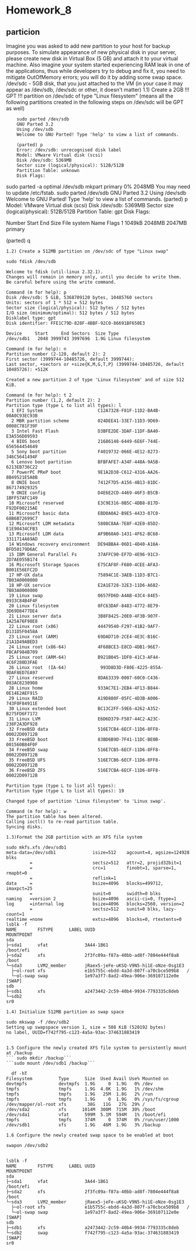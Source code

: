 # Homework_8
## particion
Imagine you was asked to add new partition to your host for backup purposes. To simulate appearance of new physical disk in your server, please create new disk in Virtual Box (5 GB) and attach it to your virtual machine.
Also imagine your system started experiencing RAM leak in one of the applications, thus while developers try to debug and fix it, you need to mitigate OutOfMemory errors; you will do it by adding some swap space.
/dev/sdc - 5GB disk, that you just attached to the VM (in your case it may appear as /dev/sdb, /dev/sdc or other, it doesn't matter)
1.1) Create a 2GB   !!! GPT !!!   partition on /dev/sdc of type "Linux filesystem" (means all the following partitions created in the following steps on /dev/sdc will be GPT as well)
```
    sudo parted /dev/sdb
    GNU Parted 3.2
    Using /dev/sdb
    Welcome to GNU Parted! Type 'help' to view a list of commands.
```
```
    (parted) p                                                                
    Error: /dev/sdb: unrecognised disk label
    Model: VMware Virtual disk (scsi)                                         
    Disk /dev/sdb: 5369MB
    Sector size (logical/physical): 512B/512B
    Partition Table: unknown
    Disk Flags: 
```
  sudo parted -a optimal /dev/sdb mkpart primary 0% 2048MB
  You may need to update /etc/fstab.
  sudo parted /dev/sdb 
  GNU Parted 3.2
  Using /dev/sdb
  Welcome to GNU Parted! Type 'help' to view a list of commands.
  (parted) p                                                                
  Model: VMware Virtual disk (scsi)
  Disk /dev/sdb: 5369MB
  Sector size (logical/physical): 512B/512B
  Partition Table: gpt
  Disk Flags: 

  Number  Start   End     Size    File system  Name     Flags
   1      1049kB  2048MB  2047MB               primary

  (parted) q     
```
1.2) Create a 512MB partition on /dev/sdc of type "Linux swap"
```
    sudo fdisk /dev/sdb
  
    Welcome to fdisk (util-linux 2.32.1).
    Changes will remain in memory only, until you decide to write them.
    Be careful before using the write command.

    Command (m for help): p 
    Disk /dev/sdb: 5 GiB, 5368709120 bytes, 10485760 sectors
    Units: sectors of 1 * 512 = 512 bytes
    Sector size (logical/physical): 512 bytes / 512 bytes
    I/O size (minimum/optimal): 512 bytes / 512 bytes
    Disklabel type: gpt
    Disk identifier: FFE1C79D-828F-4BBF-92C0-86691BF650E3

    Device     Start     End Sectors  Size Type
    /dev/sdb1   2048 3999743 3997696  1.9G Linux filesystem

    Command (m for help): n
    Partition number (2-128, default 2): 2
    First sector (3999744-10485726, default 3999744): 
    Last sector, +sectors or +size{K,M,G,T,P} (3999744-10485726, default 10485726): +512K

    Created a new partition 2 of type 'Linux filesystem' and of size 512 KiB.

    Command (m for help): t 2
    Partition number (1,2, default 2): 2
    Partition type (type L to list all types): l
      1 EFI System                     C12A7328-F81F-11D2-BA4B-00A0C93EC93B
      2 MBR partition scheme           024DEE41-33E7-11D3-9D69-0008C781F39F
      3 Intel Fast Flash               D3BFE2DE-3DAF-11DF-BA40-E3A556D89593
      4 BIOS boot                      21686148-6449-6E6F-744E-656564454649
      5 Sony boot partition            F4019732-066E-4E12-8273-346C5641494F
      6 Lenovo boot partition          BFBFAFE7-A34F-448A-9A5B-6213EB736C22
      7 PowerPC PReP boot              9E1A2D38-C612-4316-AA26-8B49521E5A8B
      8 ONIE boot                      7412F7D5-A156-4B13-81DC-867174929325
      9 ONIE config                    D4E6E2CD-4469-46F3-B5CB-1BFF57AFC149
     10 Microsoft reserved             E3C9E316-0B5C-4DB8-817D-F92DF00215AE
     11 Microsoft basic data           EBD0A0A2-B9E5-4433-87C0-68B6B72699C7
     12 Microsoft LDM metadata         5808C8AA-7E8F-42E0-85D2-E1E90434CFB3
     13 Microsoft LDM data             AF9B60A0-1431-4F62-BC68-3311714A69AD
     14 Windows recovery environment   DE94BBA4-06D1-4D40-A16A-BFD50179D6AC
     15 IBM General Parallel Fs        37AFFC90-EF7D-4E96-91C3-2D7AE055B174
     16 Microsoft Storage Spaces       E75CAF8F-F680-4CEE-AFA3-B001E56EFC2D
     17 HP-UX data                     75894C1E-3AEB-11D3-B7C1-7B03A0000000
     18 HP-UX service                  E2A1E728-32E3-11D6-A682-7B03A0000000
     19 Linux swap                     0657FD6D-A4AB-43C4-84E5-0933C84B4F4F
     20 Linux filesystem               0FC63DAF-8483-4772-8E79-3D69D8477DE4
     21 Linux server data              3B8F8425-20E0-4F3B-907F-1A25A76F98E8
     22 Linux root (x86)               44479540-F297-41B2-9AF7-D131D5F0458A
     23 Linux root (ARM)               69DAD710-2CE4-4E3C-B16C-21A1D49ABED3
     24 Linux root (x86-64)            4F68BCE3-E8CD-4DB1-96E7-FBCAF984B709
     25 Linux root (ARM-64)            B921B045-1DF0-41C3-AF44-4C6F280D3FAE
     26 Linux root  (IA-64)             993D8D3D-F80E-4225-855A-9DAF8ED7EA97
     27 Linux reserved                 8DA63339-0007-60C0-C436-083AC8230908
     28 Linux home                     933AC7E1-2EB4-4F13-B844-0E14E2AEF915
     29 Linux RAID                     A19D880F-05FC-4D3B-A006-743F0F84911E
     30 Linux extended boot            BC13C2FF-59E6-4262-A352-B275FD6F7172
     31 Linux LVM                      E6D6D379-F507-44C2-A23C-238F2A3DF928
     32 FreeBSD data                   516E7CB4-6ECF-11D6-8FF8-00022D09712B
     33 FreeBSD boot                   83BD6B9D-7F41-11DC-BE0B-001560B84F0F
     34 FreeBSD swap                   516E7CB5-6ECF-11D6-8FF8-00022D09712B
     35 FreeBSD UFS                    516E7CB6-6ECF-11D6-8FF8-00022D09712B
     36 FreeBSD ZFS                    516E7CBA-6ECF-11D6-8FF8-00022D09712B

    Partition type (type L to list all types): 
    Partition type (type L to list all types): 19

    Changed type of partition 'Linux filesystem' to 'Linux swap'.

    Command (m for help): w 
    The partition table has been altered.
    Calling ioctl() to re-read partition table.
    Syncing disks.
```
1.3)Format the 2GB partition with an XFS file system
``` 
    sudo mkfs.xfs /dev/sdb1
    meta-data=/dev/sdb1              isize=512    agcount=4, agsize=124928 blks
             =                       sectsz=512   attr=2, projid32bit=1
             =                       crc=1        finobt=1, sparse=1, rmapbt=0
             =                       reflink=1
    data     =                       bsize=4096   blocks=499712, imaxpct=25
             =                       sunit=0      swidth=0 blks
    naming   =version 2              bsize=4096   ascii-ci=0, ftype=1
    log      =internal log           bsize=4096   blocks=2560, version=2
             =                       sectsz=512   sunit=0 blks, lazy-count=1
    realtime =none                   extsz=4096   blocks=0, rtextents=0
    lsblk -f
    NAME        FSTYPE      LABEL UUID                                   MOUNTPOINT
    sda                                                                  
    ├─sda1      vfat              3A44-1B61                              /boot/efi
    ├─sda2      xfs               2f3fc09a-f87a-40bb-ad8f-7804e444f8a8   /boot
    └─sda3      LVM2_member       jRaex5-jeFe-uKSQ-V9N5-hi1E-oNze-0sg1E3 
      ├─ol-root xfs               e1b5755c-ebdd-4a3d-807f-a70cbce509b8   /
      └─ol-swap swap              1e97a3f7-8ad2-49ea-906e-369107112e0e   [SWAP]
    sdb                                                                  
    ├─sdb1      xfs               a2473442-2c59-40b4-9934-7793335c8deb   
    └─sdb2                                                               
    sr0                                                                  
```
1.4) Initialize 512MB partition as swap space

```
    sudo mkswap -f /dev/sdb2
    Setting up swapspace version 1, size = 508 KiB (520192 bytes)
    no label, UUID=f742f795-c123-4a5a-93ac-374631883419
```

1.5 Configure the newly created XFS file system to persistently mount at /backup
``` sudo mkdir /backup```
```sudo mount /dev/sdb1 /backup```
```
      df -hT
    Filesystem          Type      Size  Used Avail Use% Mounted on
    devtmpfs            devtmpfs  1.9G     0  1.9G   0% /dev
    tmpfs               tmpfs     1.9G  4.0K  1.9G   1% /dev/shm
    tmpfs               tmpfs     1.9G   25M  1.8G   2% /run
    tmpfs               tmpfs     1.9G     0  1.9G   0% /sys/fs/cgroup
    /dev/mapper/ol-root xfs        38G   11G   27G  29% /
    /dev/sda2           xfs      1014M  300M  715M  30% /boot
    /dev/sda1           vfat      599M  5.1M  594M   1% /boot/efi
    tmpfs               tmpfs     374M     0  374M   0% /run/user/1000
    /dev/sdb1           xfs       1.9G   46M  1.9G   3% /backup
```
1.6 Configure the newly created swap space to be enabled at boot
```
    swapon /dev/sdb2
```
```
    lsblk -f
    NAME        FSTYPE      LABEL UUID                                   MOUNTPOINT
    sda                                                                  
    ├─sda1      vfat              3A44-1B61                              /boot/efi
    ├─sda2      xfs               2f3fc09a-f87a-40bb-ad8f-7804e444f8a8   /boot
    └─sda3      LVM2_member       jRaex5-jeFe-uKSQ-V9N5-hi1E-oNze-0sg1E3 
      ├─ol-root xfs               e1b5755c-ebdd-4a3d-807f-a70cbce509b8   /
      └─ol-swap swap              1e97a3f7-8ad2-49ea-906e-369107112e0e   [SWAP]
    sdb                                                                  
    ├─sdb1      xfs               a2473442-2c59-40b4-9934-7793335c8deb   
    └─sdb2      swap              f742f795-c123-4a5a-93ac-374631883419   [SWAP]
    sr0                                                                  
```

